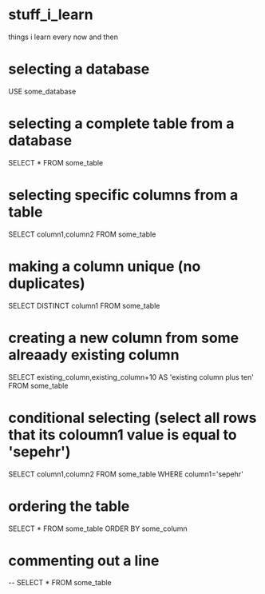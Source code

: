 # stuff_i_learn
things i learn every now and then

# selecting a database
USE some_database

# selecting a complete table from a database
SELECT * FROM some_table

# selecting specific columns from a table
SELECT column1,column2 FROM some_table

# making a column unique (no duplicates)
SELECT DISTINCT column1 FROM some_table

# creating a new column from some alreaady existing column
SELECT existing_column,existing_column+10 AS 'existing column plus ten' FROM some_table

# conditional selecting (select all rows that its coloumn1 value is equal to 'sepehr')
SELECT column1,column2 FROM some_table WHERE column1='sepehr'

# ordering the table 
SELECT * FROM some_table ORDER BY some_column

# commenting out a line
-- SELECT * FROM some_table
